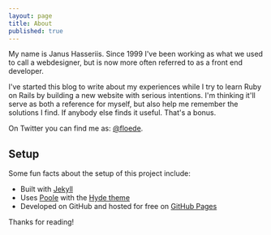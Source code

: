 ```yaml
---
layout: page
title: About
published: true
---
```


<p class="message">
  My name is Janus Hasseriis. Since 1999 I've been working as what we used to call a webdesigner, but is now more often referred to as a front end developer.
</p>

I've started this blog to write about my experiences while I try to learn Ruby on Rails by building a new website with serious intentions.
I'm thinking it'll serve as both a reference for myself, but also help me remember the solutions I find.
If anybody else finds it useful. That's a bonus.

On Twitter you can find me as: [@floede](https://twitter.com/floede).

## Setup

Some fun facts about the setup of this project include:

* Built with [Jekyll](http://jekyllrb.com)
* Uses [Poole](http://getpoole.com/) with the [Hyde theme](http://hyde.getpoole.com/)
* Developed on GitHub and hosted for free on [GitHub Pages](https://pages.github.com)

Thanks for reading!